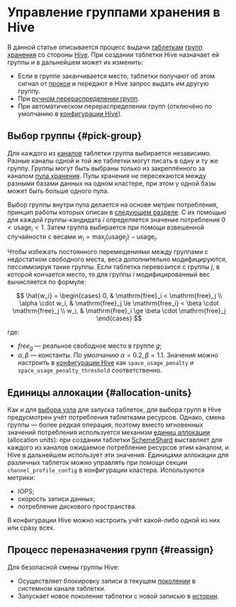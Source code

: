 # Управление группами хранения в Hive

В данной статье описывается процесс выдачи [таблеткам](../concepts/glossary.md#tablet) [групп хранения](../concepts/glossary.md#storage-group) со стороны [Hive](../concepts/glossary.md#hive). При создании таблетки Hive назначает ей группы и в дальнейшем может их изменить:

* Если в группе заканчивается место, таблетки получают об этом сигнал от [прокси](../concepts/glossary.md#ds-proxy) и передают в Hive запрос выдать им другую группу.
* При [ручном перераспределении групп](../reference/embedded-ui/hive.md#reassign-groups).
* При автоматическом перераспределении групп (отключёно по умолчанию в [конфигурации Hive](../reference/configuration/hive.md#storage)).

## Выбор группы {#pick-group}

Для каждого из [каналов](../concepts/glossary.md#channel) таблетки группа выбирается независимо. Разные каналы одной и той же таблетки могут писать в одну и ту же группу. Группы могут быть выбраны только из закреплённого за каналом [пула хранения](../concepts/glossary.md#storage-pool). Пулы хранения не пересекаются между разными базами данных на одном кластере, при этом у одной базы может быть больше одного пула.

Выбор группы внутри пула делается на основе метрик потребления, принцип работы которых описан в [следующем разделе](#allocation-units). С их помощью для каждой группы-кандидата $i$ определяется значение потребления $0 < \mathrm{usage}_i < 1$. Затем группа выбирается при помощи взвешенной случайности с весами $w_i = \max_j (\mathrm{usage}_j) - \mathrm{usage}_i$.

Чтобы избежать постоянного перемещениями между группами с недостатком свободного места, веса дополнительно модифицируются, пессимизируя такие группы. Если таблетка перевозится с группы $j$, в которой кончается место, то для группы $i$ модифицированный вес вычисляется по формуле:

$$
\hat{w_i} =
\begin{cases}
  0, & \mathrm{free}_i < \mathrm{free}_j \\
  \alpha \cdot w_i, & \mathrm{free}_j \le \mathrm{free_i} < \beta \cdot \mathrm{free}_j \\
  w_i, & \mathrm{free}_i \ge \beta \cdot \mathrm{free}_j
\end{cases}
$$

где:

* $free_g$ — реальное свободное место в группе $g$;
* $\alpha, \beta$ — константы. По умолчанию $\alpha = 0.2, \beta = 1.1$. Значения можно настроить в [конфигурации Hive](../reference/configuration/hive.md#storage) как `space_usage_penalty` и `space_usage_penalty_threshold` соответственно.

## Единицы аллокации {#allocation-units}

Как и для [выбора узла](hive-booting.md#findbestnode) для запуска таблеток, для выбора групп в Hive предусмотрен учёт потребления таблетками ресурсов. Однако, смена группы — более редкая операция, поэтому вместо мгновенных значений потребления используется механизм [единиц аллокации](../concepts/glossary.md#allocation-unit) (allocation units): при создании таблетки [SchemeShard](../concepts/glossary.md#scheme-shard) выставляет для каждого из каналов ожидаемое потребление ресурсов этим каналом, и Hive в дальнейшем использует эти значения. Единицами аллокации для различных таблеток можно управлять при помощи секции `channel_profile_config` в конфигурации кластера. Используются метрики:

* IOPS;
* скорость записи данных;
* потребление дискового пространства.

В конфигурации Hive можно настроить учёт какой-либо одной из них или сразу всех.


## Процесс переназначения групп {#reassign}

Для безопасной смены группы Hive:

* Осуществляет блокировку записи в текущем [поколении](../concepts/glossary.md#tablet-generation) в системном канале таблетки.
* Запускает новое поколение таблетки с новой записью в [истории](general-schema.md#history).
